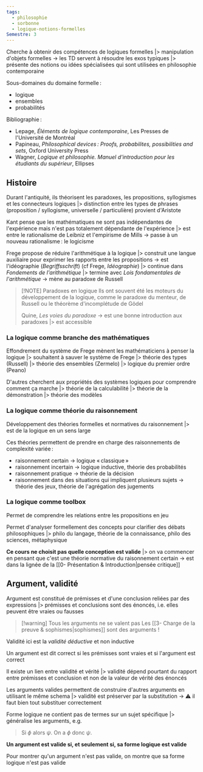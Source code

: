 ```yaml
---
tags:
  - philosophie
  - sorbonne
  - logique-notions-formelles
Semestre: 3
---
```

Cherche à obtenir des compétences de logiques formelles
|> manipulation d'objets formelles -> les TD servent à résoudre les exos typiques
|> présente des notions ou idées spécialisées qui sont utilisées en philosophie contemporaine

Sous-domaines du domaine formelle :
- logique
- ensembles
- probabilités

Bibliographie :
- Lepage, _Éléments de logique contemporaine_, Les Presses de l'Université de Montréal
- Papineau, _Philosophical devices : Proofs, probabilites, possibilities and sets_, Oxford University Press
- Wagner, _Logique et philosophie. Manuel d'introduction pour les étudiants du supérieur_, Ellipses
## Histoire
Durant l'antiquité, ils théorisent les paradoxes, les propositions, syllogismes et les connecteurs logiques
|> distinction entre les types de phrases (proposition / syllogisme, universelle / particulière) provient d'Aristote

Kant pense que les mathématiques ne sont pas indépendantes de l'expérience mais n'est pas totalement dépendante de l'expérience
|> est entre le rationalisme de Leibniz et l'empirisme de Mills
-> passe à un nouveau rationalisme : le logicisme

Frege propose de réduire l'arithmétique à la logique
|> construit une langue auxiliaire pour exprimer les rapports entre les propositions -> est l'idéographie (_Begriffsschrift_) (cf Frege, _Idéographie_)
|> continue dans _Fondements de l'arithmétique_
|> termine avec _Lois fondamentales de l'arithmétique_
-> mène au paradoxe de Russell

> [!NOTE] Paradoxes en logique
> Ils ont souvent été les moteurs du développement de la logique, comme le paradoxe du menteur, de Russell ou le théorème d'incomplétude de Gödel
> 
> Quine, _Les voies du paradoxe_ -> est une bonne introduction aux paradoxes
> |> est accessible
### La logique comme branche des mathématiques
Effondrement du système de Frege mènent les mathématiciens à penser la logique
|> souhaitent à sauver le système de Frege
|> théorie des types (Russell)
|> théorie des ensembles (Zermelo)
|> logique du premier ordre (Peano)

D'autres cherchent aux propriétés des systèmes logiques pour comprendre comment ça marche
|> théorie de la calculabilité
|> théorie de la démonstration
|> théorie des modèles
### La logique comme théorie du raisonnement
Développement des théories formelles et normatives du raisonnement
|> est de la logique en un sens large

Ces théories permettent de prendre en charge des raisonnements de complexité variée :
- raisonnement certain -> logique « classique »
- raisonnement incertain -> logique inductive, théorie des probabilités
- raisonnement pratique -> théorie de la décision
- raisonnement dans des situations qui impliquent plusieurs sujets -> théorie des jeux, théorie de l'agrégation des jugements
### La logique comme toolbox
Permet de comprendre les relations entre les propositions en jeu

Permet d'analyser formellement des concepts pour clarifier des débats philosophiques
|> philo du langage, théorie de la connaissance, philo des sciences, métaphysique

**Ce cours ne choisit pas quelle conception est valide**
|> on va commencer en pensant que c'est une théorie normative du raisonnement certain
-> est dans la lignée de la [[0- Présentation & Introduction|pensée critique]]
## Argument, validité
Argument est constitué de prémisses et d'une conclusion reliées par des expressions
|> prémisses et conclusions sont des énoncés, i.e. elles peuvent être vraies ou fausses

> [!warning] Tous les arguments ne se valent pas
> Les [[3- Charge de la preuve & sophismes|sophismes]] sont des arguments !

Validité ici est la *validité déductive* et non inductive

Un argument est dit correct si les prémisses sont vraies et si l'argument est correct

Il existe un lien entre validité et vérité
|> validité dépend pourtant du rapport entre prémisses et conclusion et non de la valeur de vérité des énoncés

Les arguments valides permettent de construire d'autres arguments en utilisant le même schema
|> validité est préserver par la substitution
-> ⚠ il faut bien tout substituer correctement

Forme logique ne contient pas de termes sur un sujet spécifique
|> généralise les arguments, e.g.
>Si $\phi$ alors $\psi$. On a $\phi$ donc $\psi$.

**Un argument est valide si, et seulement si, sa forme logique est valide**

Pour montrer qu'un argument n'est pas valide, on montre que sa forme logique n'est pas valide